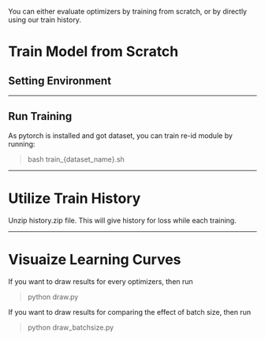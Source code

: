 You can either evaluate optimizers by training from scratch, or by directly using our train history.
# Train Model from Scratch
## Setting Environment

---

## Run Training
As pytorch is installed and got dataset, you can train re-id module by running:

> bash train_{dataset_name}.sh
---

# Utilize Train History
Unzip history.zip file.
This will give history for loss while each training.

---
# Visuaize Learning Curves
If you want to draw results for every optimizers, then run

> python draw.py

If you want to draw results for comparing the effect of batch size, then run

> python draw_batchsize.py
